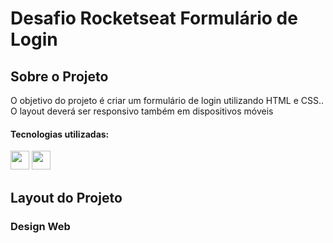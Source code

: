 # Desafio Rocketseat Formulário de Login

<h2>Sobre o Projeto</h2>

<div> O objetivo do projeto é criar um formulário de login utilizando HTML e CSS.. <br>
      O layout deverá ser responsivo também em dispositivos móveis 
</div>
      
      

<h4>Tecnologias utilizadas:</h4> 

<div>
<img width="30px" src="https://cdn.jsdelivr.net/gh/devicons/devicon/icons/html5/html5-original.svg" />
<img width="30px" src="https://cdn.jsdelivr.net/gh/devicons/devicon/icons/css3/css3-original.svg" />
</div>

<h2> Layout do Projeto </h2>

<h3> Design Web </h3>

<img src="">

<div> 
